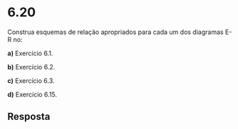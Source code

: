 # 6.20

Construa esquemas de relação apropriados para cada um dos diagramas E-R no:

**a)** Exercício 6.1.

**b)** Exercício 6.2.

**c)** Exercício 6.3.

**d)** Exercício 6.15.

## Resposta
